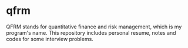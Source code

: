 # qfrm

QFRM stands for quantitative finance and risk management, which is my program's name. This repository includes personal resume, notes and codes for some interview problems.
